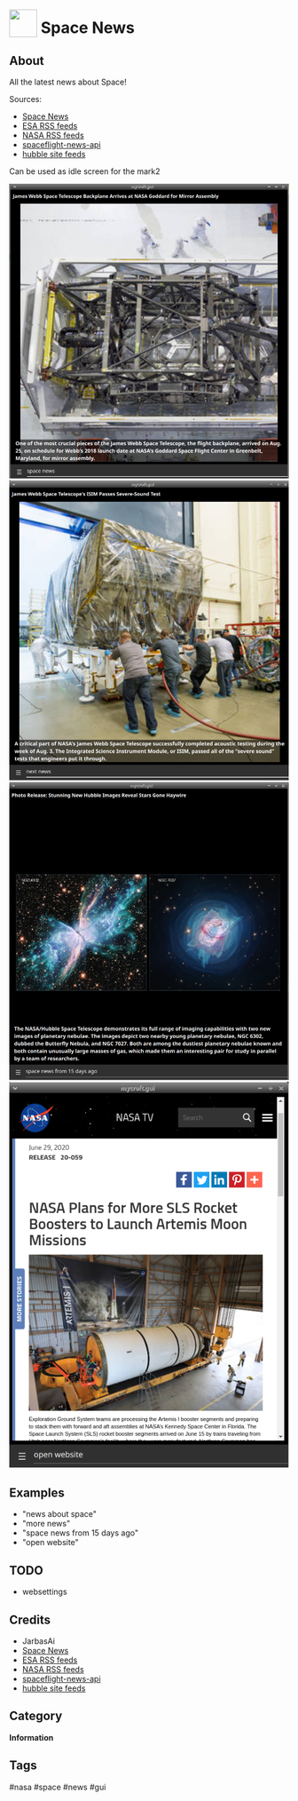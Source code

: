 # <img src='./icon.png' width='50' height='50' style='vertical-align:bottom'/> Space News

## About

All the latest news about Space!

Sources:
- [Space News](https://spacenews.com/)
- [ESA RSS feeds](http://www.esa.int/Services/RSS_Feeds)
- [NASA RSS feeds](https://www.nasa.gov/content/nasa-rss-feeds)
- [spaceflight-news-api](https://spaceflightnewsapi.net/)
- [hubble site feeds](http://hubblesite.org/api/documentation#external_feed)

Can be used as idle screen for the mark2

![](gui.png)
![](gui1.png)
![](gui3.png)
![](gui4.png)

## Examples
* "news about space"
* "more news"
* "space news from 15 days ago"
* "open website"

## TODO
* websettings

## Credits
- JarbasAi
- [Space News](https://spacenews.com/)
- [ESA RSS feeds](http://www.esa.int/Services/RSS_Feeds)
- [NASA RSS feeds](https://www.nasa.gov/content/nasa-rss-feeds)
- [spaceflight-news-api](https://spaceflightnewsapi.net/)
- [hubble site feeds](http://hubblesite.org/api/documentation#external_feed)

## Category
**Information**

## Tags
#nasa #space #news #gui
